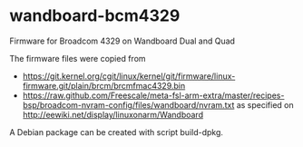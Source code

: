 wandboard-bcm4329
=================

 Firmware for Broadcom 4329 on Wandboard Dual and Quad

 The firmware files were copied from
 * https://git.kernel.org/cgit/linux/kernel/git/firmware/linux-firmware.git/plain/brcm/brcmfmac4329.bin
 * https://raw.github.com/Freescale/meta-fsl-arm-extra/master/recipes-bsp/broadcom-nvram-config/files/wandboard/nvram.txt
 as specified on http://eewiki.net/display/linuxonarm/Wandboard

 A Debian package can be created with script build-dpkg.
